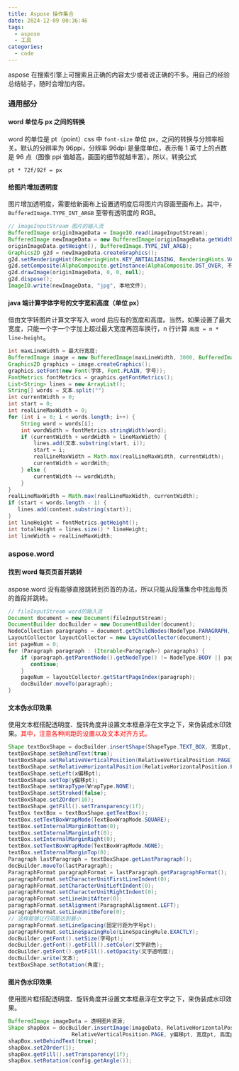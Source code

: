 ```yaml
---
title: Aspose 操作集合
date: 2024-12-09 00:36:46
tags:
  - aspose
  - 工具
categories:
  - code
---
```

aspose 在搜索引擎上可搜索且正确的内容太少或者说正确的不多。用自己的经验总结帖子，随时会增加内容。

### 通用部分

#### word 单位与 px 之间的转换

word 的单位是 pt（point）css 中 `font-size`  单位 px，之间的转换与分辨率相关。默认的分辨率为 96ppi，分辨率 96dpi 是量度单位，表示每 1 英寸上的点数是 96 点（图像 ppi 值越高，画面的细节就越丰富）。所以，转换公式

```
pt * 72f/92f = px
```

#### 给图片增加透明度

图片增加透明度，需要给新画布上设置透明度后将图片内容画至画布上。其中，`BufferedImage.TYPE_INT_ARGB` 至带有透明度的 RGB。

```java
// imageInputStream 图片的输入流
BufferedImage originImageData = ImageIO.read(imageInputStream);
BufferedImage newImageData = new BufferedImage(originImageData.getWidth(),
originImageData.getHeight(), BufferedImage.TYPE_INT_ARGB);
Graphics2D g2d = newImageData.createGraphics();
g2d.setRenderingHint(RenderingHints.KEY_ANTIALIASING, RenderingHints.VALUE_ANTIALIAS_ON);
g2d.setComposite(AlphaComposite.getInstance(AlphaComposite.DST_OVER, 不透明度));
g2d.drawImage(originImageData, 0, 0, null);
g2d.dispose();
ImageIO.write(newImageData, "jpg", 本地文件);
```

#### java 端计算字体字号的文字宽和高度（单位 px）

借由文字转图片计算文字写入 word 后应有的宽度和高度。当然，如果设置了最大宽度，只能一个字一个字加上超过最大宽度再回车换行，n 行计算 `高度 = n * line-height`。

```java
int maxLineWidth = 最大行宽度;
BufferedImage image = new BufferedImage(maxLineWidth, 3000, BufferedImage.TYPE_INT_ARGB);
Graphics2D graphics = image.createGraphics();
graphics.setFont(new Font(字体, Font.PLAIN, 字号));
FontMetrics fontMetrics = graphics.getFontMetrics();
List<String> lines = new ArrayList();
String[] words = 文本.split("")
int currentWidth = 0;
int start = 0;
int realLineMaxWidth = 0;
for (int i = 0; i < words.length; i++) {
    String word = words[i];
    int wordWidth = fontMetrics.stringWidth(word);
    if (currentWidth + wordWidth > lineMaxWidth) {
        lines.add(文本.substring(start, i));
        start = i;
        realLineMaxWidth = Math.max(realLineMaxWidth, currentWidth);
        currentWidth = wordWith;
    } else {
        currentWidth += wordWidth;
    }
}
realLineMaxWidth = Math.max(realLineMaxWidth, currentWidth);
if (start < words.length - 1) {
   lines.add(content.substring(start));
}
int lineHeight = fontMetrics.getHeight();
int totalHeight = lines.size() * lineHeight;
int lineWidth = realLineMaxWidth;
```

### aspose.word

#### 找到 word 每页页首并跳转

aspose.word 没有能够直接跳转到页首的办法，所以只能从段落集合中找出每页的首段并跳转。

```java
// fileInputStream word的输入流
Document document = new Document(fileInputStream);
DocumentBuilder docBuilder = new DocumentBuilder(document);
NodeCollection paragraphs = document.getChildNodes(NodeType.PARAGRAPH, true);
LayoutCollector layoutCollector = new LayoutCollector(document);
int pageNum = 0;
for (Paragraph paragraph : (Iterable<Paragraph>) paragraphs) {
    if (paragraph.getParentNode().getNodeType() != NodeType.BODY || pageNum == layoutCollector.getStartPageIndex(paragraph)) {
       continue;
    }
    pageNum = layoutCollector.getStartPageIndex(paragraph);
    docBuilder.moveTo(paragraph);
}
```

#### 文本伪水印效果

使用文本框搭配透明度、旋转角度并设置文本框悬浮在文字之下，来伪装成水印效果。<font color='red'>其中，注意各种间距的设置以及文本对齐方式。</font>

```java
Shape textBoxShape = docBuilder.insertShape(ShapeType.TEXT_BOX, 宽度pt, 高度pt);
textBoxShape.setBehindText(true);
textBoxShape.setRelativeVerticalPosition(RelativeVerticalPosition.PAGE);
textBoxShape.setRelativeHorizontalPosition(RelativeHorizontalPosition.PAGE);
textBoxShape.setLeft(x偏移pt);
textBoxShape.setTop(y偏移pt);
textBoxShape.setWrapType(WrapType.NONE);
textBoxShape.setStroked(false);
textBoxShape.setZOrder(10);
textBoxShape.getFill().setTransparency(1f);
TextBox textBox = textBoxShape.getTextBox();
textBox.setTextBoxWrapMode(TextBoxWrapMode.SQUARE);
textBox.setInternalMarginBottom(0);
textBox.setInternalMarginLeft(0);
textBox.setInternalMarginRight(0);
textBox.setTextBoxWrapMode(TextBoxWrapMode.NONE);
textBox.setInternalMarginTop(0);
Paragraph lastParagraph = textBoxShape.getLastParagraph();
docBuilder.moveTo(lastParagraph);
ParagraphFormat paragraphFormat = lastParagraph.getParagraphFormat();
paragraphFormat.setCharacterUnitFirstLineIndent(0);
paragraphFormat.setCharacterUnitLeftIndent(0);
paragraphFormat.setCharacterUnitRightIndent(0);
paragraphFormat.setLineUnitAfter(0);
paragraphFormat.setAlignment(ParagraphAlignment.LEFT);
paragraphFormat.setLineUnitBefore(0);
// 这样能够让行间距达到最小
paragraphFormat.setLineSpacing(固定行距为字号pt);
paragraphFormat.setLineSpacingRule(LineSpacingRule.EXACTLY);
docBuilder.getFont().setSize(字号pt);
docBuilder.getFont().getFill().setColor(文字颜色);
docBuilder.getFont().getFill().setOpacity(文字透明度);
docBuilder.write(文本);
textBoxShape.setRotation(角度);
```

#### 图片伪水印效果

使用图片框搭配透明度、旋转角度并设置文本框悬浮在文字之下，来伪装成水印效果。

```java
BufferedImage imageData = 透明图片资源;
Shape shapBox = docBuilder.insertImage(imageData, RelativeHorizontalPosition.PAGE, x偏移pt,
                    RelativeVerticalPosition.PAGE, y偏移pt, 宽度pt, 高度pt, WrapType.NONE);
shapBox.setBehindText(true);
shapBox.setZOrder(1);
shapBox.getFill().setTransparency(1f);
shapBox.setRotation(config.getAngle());
```

